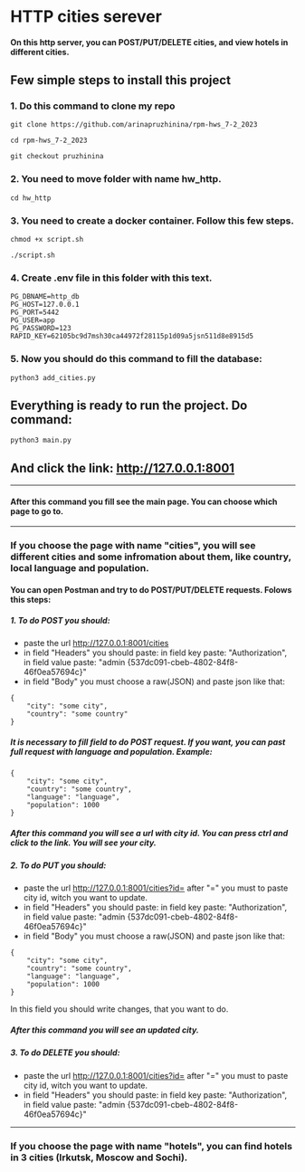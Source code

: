 # HTTP cities serever
#### On this http server, you can POST/PUT/DELETE cities, and view hotels in different cities.

## Few simple steps to install this project

### 1. Do this command to clone my repo

```
git clone https://github.com/arinapruzhinina/rpm-hws_7-2_2023
```
```
cd rpm-hws_7-2_2023
```
```
git checkout pruzhinina
```
### 2. You need to move folder with name hw_http.

```
cd hw_http
```

### 3. You need to create a docker container. Follow this few steps.

```
chmod +x script.sh
```
```
./script.sh
```
### 4. Create .env file in this folder with this text.
```
PG_DBNAME=http_db
PG_HOST=127.0.0.1
PG_PORT=5442
PG_USER=app
PG_PASSWORD=123
RAPID_KEY=62105bc9d7msh30ca44972f28115p1d09a5jsn511d8e8915d5
```
### 5. __Now you should do this command to fill the database:__

```
python3 add_cities.py
```

## Everything is ready to run the project. Do command:
```
python3 main.py
```
## And click the link: http://127.0.0.1:8001

---
#### After this command you fill see the main page. You can choose which page to go to. 
---
### If you choose the page with name "cities", you will see different cities and some infromation about them, like country, local language and population. 

#### You can open Postman and try to do POST/PUT/DELETE requests. Folows this steps:

##### 1. To do POST you should:
* paste the url http://127.0.0.1:8001/cities
* in field "Headers" you should paste:
in field key paste: "Authorization",
in field value paste: "admin {537dc091-cbeb-4802-84f8-46f0ea57694c}"
* in field "Body" you must choose a raw(JSON) and paste json like that:
```
{
    "city": "some city", 
    "country": "some country"
}
```
##### It is necessary to fill field to do POST request. If you want, you can  past full request with language and population. Example:
```
{
    "city": "some city", 
    "country": "some country", 
    "language": "language",
    "population": 1000   
}

```
##### After this command you will see a url with city id. You can press ctrl and click to the link. You will see your city.
 
 ##### 2. To do PUT you should:
* paste the url http://127.0.0.1:8001/cities?id=
after "=" you must to paste city id, witch you want to update.
* in field "Headers" you should paste:
in field key paste: "Authorization",
in field value paste: "admin {537dc091-cbeb-4802-84f8-46f0ea57694c}"
* in field "Body" you must choose a raw(JSON) and paste json like that:
```
{
    "city": "some city", 
    "country": "some country", 
    "language": "language",
    "population": 1000   
}
```
In this field you should write changes, that you want to do.
##### After this command you will see an updated city.

##### 3. To do DELETE you should:
* paste the url http://127.0.0.1:8001/cities?id=
after "=" you must to paste city id, witch you want to update.
* in field "Headers" you should paste:
in field key paste: "Authorization",
in field value paste: "admin {537dc091-cbeb-4802-84f8-46f0ea57694c}"
---
### If you choose the page with name "hotels", you can find hotels in 3 cities (Irkutsk, Moscow and Sochi).
